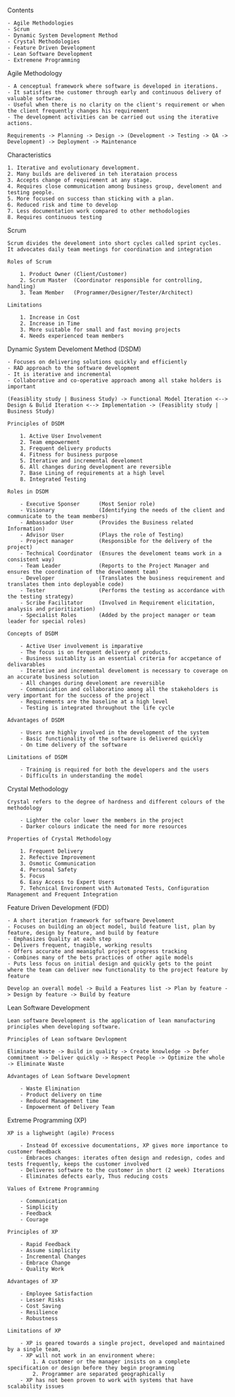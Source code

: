 Contents 

    - Agile Methodologies 
    - Scrum 
    - Dynamic System Development Method 
    - Crystal Methodologies
    - Feature Driven Development 
    - Lean Software Development 
    - Extremene Programming 

Agile Methodology 

    - A cenceptual framework where software is developed in iterations. 
    - It satisfies the customer through early and continuous delivery of valuable softwrae. 
    - Useful when there is no clarity on the client's requirement or when the client frequently changes his requirement     
    - The development activities can be carried out using the iterative actions. 

    Requirements -> Planning -> Design -> (Development -> Testing -> QA -> Development) -> Deployment -> Maintenance 

Characteristics 

    1. Iterative and evolutionary development. 
    2. Many builds are delivered in teh iterataion process
    3. Accepts change of requirement at any stage. 
    4. Requires close communication among business group, develoment and testing people. 
    5. More focused on success than sticking with a plan. 
    6. Reduced risk and time to develop
    7. Less documentation work compared to other methodologies
    8. Requires continuous testing 

Scrum

    Scrum divides the develoment into short cycles called sprint cycles. It advocates daily team meetings for coordination and integration 

    Roles of Scrum 

        1. Product Owner (Client/Customer)
        2. Scrum Master  (Coordinator responsible for controlling, handling)
        3. Team Member   (Programmer/Designer/Tester/Architect)

    Limitations 

        1. Increase in Cost 
        2. Increase in Time 
        3. More suitable for small and fast moving projects 
        4. Needs experienced team members

Dynamic System Develoment Method (DSDM)

    - Focuses on delivering solutions quickly and efficiently 
    - RAD approach to the software development 
    - It is iterative and incremental 
    - Collaborative and co-operative approach among all stake holders is important 

    (Feasiblity study | Business Study) -> Functional Model Iteration <--> Design & Bulid Iteration <--> Implementation -> (Feasiblity study | Business Study)

    Principles of DSDM 

        1. Active User Involvement 
        2. Team empowerment 
        3. Frequent delivery products 
        4. Fitness for business purpose
        5. Iterative and incremental develoment 
        6. All changes during development are reversible 
        7. Base Lining of requirements at a high level 
        8. Integrated Testing    

    Roles in DSDM 

        - Executive Sponser      (Most Senior role)
        - Visionary              (Identifying the needs of the client and communicate to the team members)   
        - Ambassador User        (Provides the Business related Information)       
        - Advisor User           (Plays the role of Testing)   
        - Project manager        (Responsible for the delivery of the project)   
        - Technical Coordinator  (Ensures the develoment teams work in a consistent way)  
        - Team Leader            (Reports to the Project Manager and ensures the coordination of the develoment team)
        - Developer              (Translates the business requirement and translates them into deployable code)
        - Tester                 (Performs the testing as accordance with the testing strategy)
        - Scribe Facilitator     (Involved in Requirement elicitation, analysis and prioritization)
        - Specialist Roles       (Added by the project manager or team leader for special roles)

    Concepts of DSDM

        - Active User involvement is imparative 
        - The focus is on ferquent delivery of products. 
        - Business suitablity is an essential criteria for accpetance of delivarables 
        - Iterative and incremental develoment is necessary to coverage on an accurate business solution
        - All changes during develoment are reversible
        - Communication and collaboratino among all the stakeholders is very important for the success of the project 
        - Requirements are the baseline at a high level 
        - Testing is integrated throughout the life cycle 

    Advantages of DSDM  

        - Users are highly involved in the development of the system 
        - Basic functionality of the software is delivered quickly 
        - On time delivery of the software 

    Limitations of DSDM 

        - Training is required for both the developers and the users 
        - Difficults in understanding the model 

Crystal Methodology 

    Crystal refers to the degree of hardness and different colours of the methodology 

        - Lighter the color lower the members in the project 
        - Darker colours indicate the need for more resources 

    Properties of Crystal Methodology 

        1. Frequent Delivery 
        2. Refective Improvement 
        3. Osmotic Communication 
        4. Personal Safety 
        5. Focus 
        6. Easy Access to Expert Users 
        7. Tehcnical Environment with Automated Tests, Configuration Management and Frequent Integration 

Feature Driven Development (FDD)

    - A short iteration framework for software Develoment 
    - Focuses on building an object model, build feature list, plan by feature, design by feature, and build by feature 
    - Emphasizes Quality at each step
    - Delivers frequent, tnagible, working results
    - Offers accurate and meanigful project progress tracking 
    - Combines many of the bets practices of other agile models 
    - Puts less focus on initial design and quickly gets to the point where the team can deliver new functionality to the project feature by feature 

    Develop an overall model -> Build a Features list -> Plan by feature -> Design by feature -> Build by feature 

Lean Software Development 

    Lean software Development is the application of lean manufacturing principles when developing software. 

    Principles of Lean software Devlopment 

    Eliminate Waste -> Build in quality -> Create knowledge -> Defer commitment -> Deliver quickly -> Respect People -> Optimize the whole -> Eliminate Waste

    Advantages of Lean Software Development 

        - Waste Elimination 
        - Product delivery on time 
        - Reduced Management time 
        - Empowerment of Delivery Team 
      
Extreme Programming (XP)

    XP is a lighweight (agile) Process 

        - Instead Of excessive documentations, XP gives more importance to customer feedback 
        - Embraces changes: iterates often design and redesign, codes and tests frequently, keeps the customer involved 
        - Deliveres software to the customer in short (2 week) Iterations 
        - Eliminates defects early, Thus reducing costs 

    Values of Extreme Programming 

        - Communication 
        - Simplicity 
        - Feedback 
        - Courage 
    
    Principles of XP 

        - Rapid Feedback 
        - Assume simplicity 
        - Incremental Changes 
        - Embrace Change 
        - Quality Work 

    Advantages of XP 

        - Employee Satisfaction 
        - Lesser Risks 
        - Cost Saving 
        - Resilience 
        - Robustness 

    Limitations of XP 

        - XP is geared towards a single project, developed and maintained by a single team, 
        - XP will not work in an environment where: 
            1. A customer or the manager insists on a complete specification or design before they begin programming 
            2. Programmer are separated geographically 
        - XP has not been proven to work with systems that have scalability issues 
    
    

